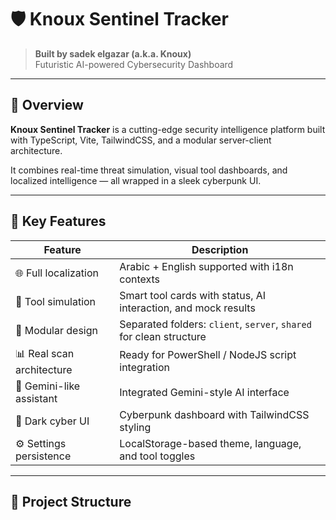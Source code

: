 # 🛡️ Knoux Sentinel Tracker

> **Built by sadek elgazar (a.k.a. Knoux)**  
> Futuristic AI-powered Cybersecurity Dashboard

---

## 🚀 Overview

**Knoux Sentinel Tracker** is a cutting-edge security intelligence platform built with TypeScript, Vite, TailwindCSS, and a modular server-client architecture.

It combines real-time threat simulation, visual tool dashboards, and localized intelligence — all wrapped in a sleek cyberpunk UI.

---

## 🌟 Key Features

| Feature | Description |
|--------|-------------|
| 🌐 Full localization | Arabic + English supported with i18n contexts |
| 🧠 Tool simulation | Smart tool cards with status, AI interaction, and mock results |
| 🧰 Modular design | Separated folders: `client`, `server`, `shared` for clean structure |
| 📊 Real scan architecture | Ready for PowerShell / NodeJS script integration |
| 🧪 Gemini-like assistant | Integrated Gemini-style AI interface |
| 🎨 Dark cyber UI | Cyberpunk dashboard with TailwindCSS styling |
| ⚙️ Settings persistence | LocalStorage-based theme, language, and tool toggles |

---

## 🧩 Project Structure

